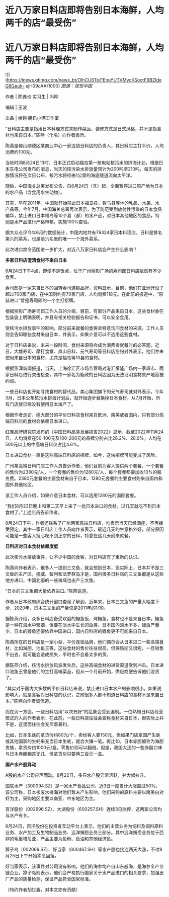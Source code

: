 # 近八万家日料店即将告别日本海鲜，人均两千的店“最受伤”

# 近八万家日料店即将告别日本海鲜，人均两千的店“最受伤”

![](https://inews.gtimg.com/news_bt/OIhCU6ToiFEnuYUTVMycKSocrF9BZIdeG8Geuh-
ejH09cAA/1000) _图源：视觉中国_

作者 | 陈弗也 实习生 | 冯晔

编辑 | 王波

出品 | 棱镜·腾讯小满工作室

“日料店主要是指用日本料理方式来制作菜品，装修方式是日式风格，并不是指食材也来自日本。”陈燕（化名）向作者表示。

陈燕是佛山顺德区某商业中心一家连锁日料店的负责人，其日料店主打平价，人均消费约100元。

当地时间8月24日13时，日本正式启动福岛第一核电站核污水的排海计划，根据日本东电公司发布的消息，当天的核污染水排放量预计为200吨至210吨，每天的排放情况将在次日公布，核污水将经由1公里的海底隧道流向太平洋。

随后，中国海关总署发布公告，自8月24日（含）起，全面暂停进口原产地为日本的水产品（含食用水生动物）。

其实，早在2011年，中国就开始禁止日本福岛县、群马县等地的乳品、水果、水产品等。今年7月，中国海关总署再次表示，为了防范受到放射性污染的日本食品输华，禁止进口日本福岛等10个县（都）的水产品，对日本其他地区的食品，特别是水产品进行严格审核，实施100%查验。

据大众点评今年6月的数据统计，中国内地共有79324家日本料理店，日料是排名第六的菜系，也是前六名里的唯一一个海外菜系。

此次进口禁令范围进一步扩大，对近八万家日料店会产生什么影响？

**多家日料店澄清食材不来自日本**

8月24日下午4点，即便不是饭点，位于广州丽影广场的寿司郎日料店依然有不少食客。

寿司郎是一家来自日本的回转寿司连锁品牌，资料显示，目前，他们在亚洲开设了超过700家门店，在中国则约有70家门店，人均消费118元。在此前的报道中，“原装进口”曾是寿司郎的一个主打招牌。

根据丽影广场寿司郎工作人员的介绍，目前，有部分产品来自日本，这些食材会在包装袋上明确表明，并且有相关检验报告和证书，可以安全食用。

受核污水排放事件的影响，部分前来就餐的食客会特意询问食材的来源，工作人员则会告知哪些食材来自日本，并表示，如果介意可以不选用这些食材。

对于日料店来说，未来一段时间，食材来源将会成为消费者就餐时的必答题。近日，大雄寿司、摩打食堂、岚山日料、元气寿司等日料店纷纷对外表示，他们并未使用来自日本的食材，尤其是福岛等10县的食材。

根据澎湃新闻报道，当天，上海徐汇区市场监管局对港汇恒隆广场内一家超市、两家日料店进行突击检查，其中一家名为鮨政的日料店因为无法证明食材原产地而被约谈。

一些日料店也开始寻找食材的替代品，美心集团旗下的元气寿司就对外表示，今年3月，日本公布核污水排海计划后，就开始逐步替换掉日本食材，从7月开始，所有门店就已经没有使用日本海产了。

根据作者走访，绝大部分的平价日料店食材来自欧洲、南美或者国内，只有部分高端日料店的食材会依赖日本进口。

红餐品牌研究院发布的《中国日料品类发展报告2022》显示，截至2022年11月24日，人均消费在50-100元及100-200元的品牌分别占比28.2%、28.9%，人均在500元以上的中高端日料仅占比4.6%。

日本进口食材一直是这些高端日料店的招牌，如今，这块招牌可能变成了风险。

广州某高端日料门店工作人员告诉作者，他们目前为客人提供两个套餐，一个套餐的售价为2380元/人，一个套餐的售价为1280元/人，每个套餐都要加收10%的服务费。2380元套餐的主要食材来自于日本，1280元套餐的主要食材则来自国内和国外其他地区。

该工作人员介绍，如果介意日本食材，可以选用1280元的国际套餐。

“我们8月23日晚上和第二天早上来了一批日本进口的食材，过几天就吃不到日本食材了。”上述店员告诉作者。

8月24日下午，作者还联系了广州两家高端日料店，均表示当天已经满座，不再接受预定。其中一家日料店工作人员向作者表示，最近几天的生意格外好，部分原因可能是一些客人担心吃不到正宗的日料，特意在这几天前来就餐。

**日料店对日本食材依赖度低**

此次核污水排放事件，让不少中国的食客，对日料店有了重新的认识。

陈燕向作者表示，很多人一提到三文鱼，就会想到日本，但实际上，日本并不是三文鱼的主产区，挪威、智利和法罗群岛才是，国内很多日料店的三文鱼都是从这些地方进口，中国北部的一些海域也出产三文鱼。

“日本的三文鱼都大量依靠进口。”陈燕说道。

作者从日本政府综合统计窗口查阅了解到，近年来，日本三文鱼的产量大幅度下滑，2020年，日本三文鱼的产量仅是2011年的1/10。

据陈燕介绍，众多日料店备受欢迎的鳗鱼饭、烤鳗鱼，食材也不是来自日本。鳗鱼是一种在海水中繁殖，但要在淡水中生长的鱼类，日本国内淡水不多，鳗鱼产量少，日本的鳗鱼还要依靠中国进口，国内日料店的鳗鱼更不可能来自日本。

陈燕所在的日料店是一家小型、平价连锁品牌，他们偶尔会从日本进口一些高端食材，比如海胆、池鱼王等，这些食材的售价往往很高，但保质期又很短，一旦销售不出去，就可能会造成损失，平时也不会备太多的货。

据陈燕介绍，核污水排放风波发生后，这些高端食材的进货渠道受到冲击。日本进口池鱼王曾是他们的主打高端菜品，但从一个月前开始，供应商便告诉他们没货了。

“其实对于国内大多数的平价日料店来说，禁止进口日本水产的影响很小。如果说影响大，就是食客对日料店的认识，之前很多人都不知道日料店的食材不是来自日本。”陈燕向作者调侃道。

而在另一方面，一些日料店用“以次充好”的乱象会受到遏制。一位熟知日料店经营模式的人向作者表示，在此前，一些日料店往往会宣称食材来自日本，但实际上并不是，这里面往往会充斥着暴利。

比如，日本生蚝的拿货价约80元/个，卖给客人要150元，但如果门店拿国产生蚝或其他国家的生蚝来充当日本生蚝，就会大赚一笔。再比如，日本赤胆被称为海胆贵族，拿货价约1000元/盒，零售价则可以翻倍，但是，我国大连的一些赤胆口味与日本赤胆相差无几，但拿货价只要两三百元一盒。

**国产水产股异动**

A股的水产公司应声而动。8月22日，多只水产股异常活跃，并大幅拉升。

国联水产（300094.SZ）是一家水产食品公司，近3日一度累计大涨超过50%。该公司称，日本核废水排海对他们暂未产生影响，他们采购的原料主要以南美白对虾为主，采购地区主要以南亚、中东地区为主。

百洋股份（002696.SZ）、大湖股份（600257.SH）连续3日涨停，这两家公司均与水产有关。

8月24日，百洋股份在投资者互动平台上表示，他们的主营业务为饲料及饲料原料业务、水产加工及生物制品业务、远洋捕捞业务三部分。其中远洋捕捞业务位于西非的毛里塔尼亚，产品主要为鱼粉、鱼油和其他经济鱼。

獐子岛（002069.SZ）、好当家（600467.SH）等水产股也接连两天大涨，不过8月25日下午开始冲高回落。

好当家表示，该事件对公司没有影响，他们的海参均产自山东威海，是海参全产业链企业。獐子岛则表示，他们会严格执行国家关于水产品进口的相关要求，加强出厂产品的质量检测，保证产品符合国家标准。

（特约作者胡世鑫，对本文亦有贡献）

